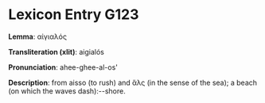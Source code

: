 # Lexicon Entry G123

**Lemma**: αἰγιαλός

**Transliteration (xlit)**: aigialós

**Pronunciation**: ahee-ghee-al-os'

**Description**:
from aisso (to rush) and ἅλς (in the sense of the sea); a beach (on which the waves dash):--shore.
